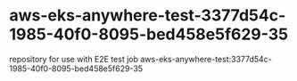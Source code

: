 # aws-eks-anywhere-test-3377d54c-1985-40f0-8095-bed458e5f629-35
repository for use with E2E test job aws-eks-anywhere-test:3377d54c-1985-40f0-8095-bed458e5f629-35
